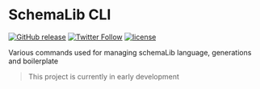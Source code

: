 # SchemaLib CLI
[![GitHub release](https://img.shields.io/github/release/schemalib/schemalib-cli.svg)](https://github.com/schemalib/schemalib-cli/releases)
[![Twitter Follow](https://img.shields.io/twitter/follow/schemalib.svg?style=social&label=Follow)](https://twitter.com/schemalib)
[![license](https://img.shields.io/github/license/schemalib/schemalib-cli.svg)](https://spdx.org/licenses/Apache-2.0.html)   

Various commands used for managing schemaLib language, generations and boilerplate

>This project is currently in early development

